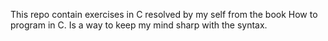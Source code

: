 This repo contain exercises in C resolved by my self from the book How to program in C. Is a way to keep my mind sharp with the syntax.
